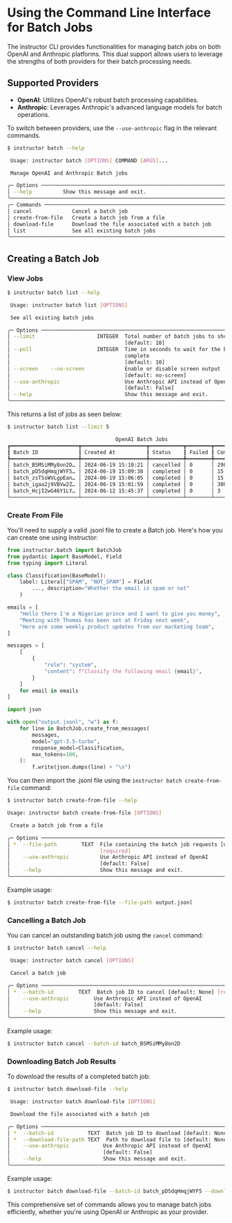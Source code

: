 # Using the Command Line Interface for Batch Jobs

The instructor CLI provides functionalities for managing batch jobs on both OpenAI and Anthropic platforms. This dual support allows users to leverage the strengths of both providers for their batch processing needs.

## Supported Providers

- **OpenAI**: Utilizes OpenAI's robust batch processing capabilities.
- **Anthropic**: Leverages Anthropic's advanced language models for batch operations.

To switch between providers, use the `--use-anthropic` flag in the relevant commands.

```bash
$ instructor batch --help

 Usage: instructor batch [OPTIONS] COMMAND [ARGS]...

 Manage OpenAI and Anthropic Batch jobs

╭─ Options ───────────────────────────────────────────────────────────────────────────╮
│ --help          Show this message and exit.                                         │
╰─────────────────────────────────────────────────────────────────────────────────────╯
╭─ Commands ──────────────────────────────────────────────────────────────────────────╮
│ cancel             Cancel a batch job                                               │
│ create-from-file   Create a batch job from a file                                   │
│ download-file      Download the file associated with a batch job                    │
│ list               See all existing batch jobs                                      │
╰─────────────────────────────────────────────────────────────────────────────────────╯
```

## Creating a Batch Job

### View Jobs

```bash
$ instructor batch list --help

 Usage: instructor batch list [OPTIONS]

 See all existing batch jobs

╭─ Options ───────────────────────────────────────────────────────────────────────────╮
│ --limit                    INTEGER  Total number of batch jobs to show              │
│                                     [default: 10]                                   │
│ --poll                     INTEGER  Time in seconds to wait for the batch job to    │
│                                     complete                                        │
│                                     [default: 10]                                   │
│ --screen    --no-screen             Enable or disable screen output                 │
│                                     [default: no-screen]                            │
│ --use-anthropic                     Use Anthropic API instead of OpenAI             │
│                                     [default: False]                                │
│ --help                              Show this message and exit.                     │
╰─────────────────────────────────────────────────────────────────────────────────────╯
```

This returns a list of jobs as seen below:

```bash
$ instructor batch list --limit 5

                                   OpenAI Batch Jobs
┏━━━━━━━━━━━━━━━━━━━━━━┳━━━━━━━━━━━━━━━━━━━━━┳━━━━━━━━━━━┳━━━━━━━━┳━━━━━━━━━━━┳━━━━━━━┓
┃ Batch ID             ┃ Created At          ┃ Status    ┃ Failed ┃ Completed ┃ Total ┃
┡━━━━━━━━━━━━━━━━━━━━━━╇━━━━━━━━━━━━━━━━━━━━━╇━━━━━━━━━━━╇━━━━━━━━╇━━━━━━━━━━━╇━━━━━━━┩
│ batch_BSMSiMMy8on2D… │ 2024-06-19 15:10:21 │ cancelled │ 0      │ 298       │ 300   │
│ batch_pD5dqHmqjWYF5… │ 2024-06-19 15:09:38 │ completed │ 0      │ 15        │ 15    │
│ batch_zsTSsWVLgpEan… │ 2024-06-19 15:06:05 │ completed │ 0      │ 15        │ 15    │
│ batch_igaa2j9VBVw2Z… │ 2024-06-19 15:01:59 │ completed │ 0      │ 300       │ 300   │
│ batch_HcjI2wG46Y1LY… │ 2024-06-12 15:45:37 │ completed │ 0      │ 3         │ 3     │
└──────────────────────┴─────────────────────┴───────────┴────────┴───────────┴───────┘
```

### Create From File

You'll need to supply a valid .jsonl file to create a Batch job. Here's how you can create one using Instructor:

```python
from instructor.batch import BatchJob
from pydantic import BaseModel, Field
from typing import Literal

class Classification(BaseModel):
    label: Literal["SPAM", "NOT_SPAM"] = Field(
        ..., description="Whether the email is spam or not"
    )

emails = [
    "Hello there I'm a Nigerian prince and I want to give you money",
    "Meeting with Thomas has been set at Friday next week",
    "Here are some weekly product updates from our marketing team",
]

messages = [
    [
        {
            "role": "system",
            "content": f"Classify the following email {email}",
        }
    ]
    for email in emails
]

import json

with open("output.jsonl", "w") as f:
    for line in BatchJob.create_from_messages(
        messages,
        model="gpt-3.5-turbo",
        response_model=Classification,
        max_tokens=100,
    ):
        f.write(json.dumps(line) + "\n")
```

You can then import the .jsonl file using the `instructor batch create-from-file` command:

```bash
$ instructor batch create-from-file --help

Usage: instructor batch create-from-file [OPTIONS]

 Create a batch job from a file

╭─ Options ───────────────────────────────────────────────────────────────────────────╮
│ *  --file-path        TEXT  File containing the batch job requests [default: None]  │
│                             [required]                                              │
│    --use-anthropic          Use Anthropic API instead of OpenAI                     │
│                             [default: False]                                        │
│    --help                   Show this message and exit.                             │
╰─────────────────────────────────────────────────────────────────────────────────────╯
```

Example usage:

```bash
$ instructor batch create-from-file --file-path output.jsonl
```

### Cancelling a Batch Job

You can cancel an outstanding batch job using the `cancel` command:

```bash
$ instructor batch cancel --help

 Usage: instructor batch cancel [OPTIONS]

 Cancel a batch job

╭─ Options ───────────────────────────────────────────────────────────────────────────╮
│ *  --batch-id        TEXT  Batch job ID to cancel [default: None] [required]        │
│    --use-anthropic        Use Anthropic API instead of OpenAI                       │
│                           [default: False]                                          │
│    --help                 Show this message and exit.                               │
╰─────────────────────────────────────────────────────────────────────────────────────╯
```

Example usage:

```bash
$ instructor batch cancel --batch-id batch_BSMSiMMy8on2D
```

### Downloading Batch Job Results

To download the results of a completed batch job:

```bash
$ instructor batch download-file --help

 Usage: instructor batch download-file [OPTIONS]

 Download the file associated with a batch job

╭─ Options ───────────────────────────────────────────────────────────────────────────╮
│ *  --batch-id           TEXT  Batch job ID to download [default: None] [required]   │
│ *  --download-file-path TEXT  Path to download file to [default: None] [required]   │
│    --use-anthropic           Use Anthropic API instead of OpenAI                    │
│                              [default: False]                                       │
│    --help                    Show this message and exit.                            │
╰─────────────────────────────────────────────────────────────────────────────────────╯
```

Example usage:

```bash
$ instructor batch download-file --batch-id batch_pD5dqHmqjWYF5 --download-file-path results.jsonl
```

This comprehensive set of commands allows you to manage batch jobs efficiently, whether you're using OpenAI or Anthropic as your provider.
